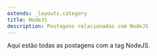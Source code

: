 ```yaml
---
extends: _layouts.category
title: NodeJS
description: Postagens relacionadas com NodeJS
---
```


Aqui estão todas as postagens com a tag NodeJS.
